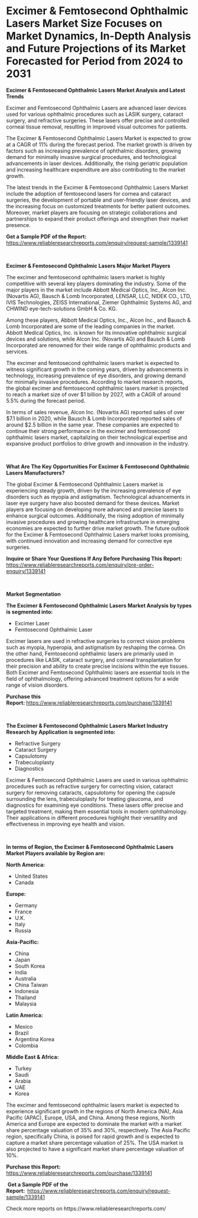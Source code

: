 <p><h1>Excimer & Femtosecond Ophthalmic Lasers Market Size Focuses on Market Dynamics, In-Depth Analysis and Future Projections of its Market Forecasted for Period from 2024 to 2031</h1></p><p><strong>Excimer & Femtosecond Ophthalmic Lasers Market Analysis and Latest Trends</strong></p>
<p><p>Excimer and Femtosecond Ophthalmic Lasers are advanced laser devices used for various ophthalmic procedures such as LASIK surgery, cataract surgery, and refractive surgeries. These lasers offer precise and controlled corneal tissue removal, resulting in improved visual outcomes for patients.</p><p>The Excimer & Femtosecond Ophthalmic Lasers Market is expected to grow at a CAGR of 11% during the forecast period. The market growth is driven by factors such as increasing prevalence of ophthalmic disorders, growing demand for minimally invasive surgical procedures, and technological advancements in laser devices. Additionally, the rising geriatric population and increasing healthcare expenditure are also contributing to the market growth.</p><p>The latest trends in the Excimer & Femtosecond Ophthalmic Lasers Market include the adoption of femtosecond lasers for cornea and cataract surgeries, the development of portable and user-friendly laser devices, and the increasing focus on customized treatments for better patient outcomes. Moreover, market players are focusing on strategic collaborations and partnerships to expand their product offerings and strengthen their market presence.</p></p>
<p><strong>Get a Sample PDF of the Report:&nbsp;</strong> <a href="https://www.reliableresearchreports.com/enquiry/request-sample/1339141">https://www.reliableresearchreports.com/enquiry/request-sample/1339141</a></p>
<p>&nbsp;</p>
<p><strong>Excimer & Femtosecond Ophthalmic Lasers Major Market Players</strong></p>
<p><p>The excimer and femtosecond ophthalmic lasers market is highly competitive with several key players dominating the industry. Some of the major players in the market include Abbott Medical Optics, Inc., Alcon Inc. (Novartis AG), Bausch & Lomb Incorporated, LENSAR, LLC, NIDEK CO., LTD, IVIS Technologies, ZEISS International, Ziemer Ophthalmic Systems AG, and CHWIND eye-tech-solutions GmbH & Co. KG.</p><p>Among these players, Abbott Medical Optics, Inc., Alcon Inc., and Bausch & Lomb Incorporated are some of the leading companies in the market. Abbott Medical Optics, Inc. is known for its innovative ophthalmic surgical devices and solutions, while Alcon Inc. (Novartis AG) and Bausch & Lomb Incorporated are renowned for their wide range of ophthalmic products and services.</p><p>The excimer and femtosecond ophthalmic lasers market is expected to witness significant growth in the coming years, driven by advancements in technology, increasing prevalence of eye disorders, and growing demand for minimally invasive procedures. According to market research reports, the global excimer and femtosecond ophthalmic lasers market is projected to reach a market size of over $1 billion by 2027, with a CAGR of around 5.5% during the forecast period.</p><p>In terms of sales revenue, Alcon Inc. (Novartis AG) reported sales of over $7.1 billion in 2020, while Bausch & Lomb Incorporated reported sales of around $2.5 billion in the same year. These companies are expected to continue their strong performance in the excimer and femtosecond ophthalmic lasers market, capitalizing on their technological expertise and expansive product portfolios to drive growth and innovation in the industry.</p></p>
<p>&nbsp;</p>
<p><strong>What Are The Key Opportunities For Excimer & Femtosecond Ophthalmic Lasers Manufacturers?</strong></p>
<p><p>The global Excimer & Femtosecond Ophthalmic Lasers market is experiencing steady growth, driven by the increasing prevalence of eye disorders such as myopia and astigmatism. Technological advancements in laser eye surgery have also boosted demand for these devices. Market players are focusing on developing more advanced and precise lasers to enhance surgical outcomes. Additionally, the rising adoption of minimally invasive procedures and growing healthcare infrastructure in emerging economies are expected to further drive market growth. The future outlook for the Excimer & Femtosecond Ophthalmic Lasers market looks promising, with continued innovation and increasing demand for corrective eye surgeries.</p></p>
<p><strong>Inquire or Share Your Questions If Any Before Purchasing This Report:</strong> <a href="https://www.reliableresearchreports.com/enquiry/pre-order-enquiry/1339141">https://www.reliableresearchreports.com/enquiry/pre-order-enquiry/1339141</a></p>
<p>&nbsp;</p>
<p><strong>Market Segmentation</strong></p>
<p><strong>The Excimer & Femtosecond Ophthalmic Lasers Market Analysis by types is segmented into:</strong></p>
<p><ul><li>Excimer Laser</li><li>Femtosecond Ophthalmic Laser</li></ul></p>
<p><p>Excimer lasers are used in refractive surgeries to correct vision problems such as myopia, hyperopia, and astigmatism by reshaping the cornea. On the other hand, Femtosecond ophthalmic lasers are primarily used in procedures like LASIK, cataract surgery, and corneal transplantation for their precision and ability to create precise incisions within the eye tissues. Both Excimer and Femtosecond Ophthalmic lasers are essential tools in the field of ophthalmology, offering advanced treatment options for a wide range of vision disorders.</p></p>
<p><strong>Purchase this Report:&nbsp;</strong><a href="https://www.reliableresearchreports.com/purchase/1339141">https://www.reliableresearchreports.com/purchase/1339141</a></p>
<p>&nbsp;</p>
<p><strong>The Excimer & Femtosecond Ophthalmic Lasers Market Industry Research by Application is segmented into:</strong></p>
<p><ul><li>Refractive Surgery</li><li>Cataract Surgery</li><li>Capsulotomy</li><li>Trabeculoplasty</li><li>Diagnostics</li></ul></p>
<p><p>Excimer & Femtosecond Ophthalmic Lasers are used in various ophthalmic procedures such as refractive surgery for correcting vision, cataract surgery for removing cataracts, capsulotomy for opening the capsule surrounding the lens, trabeculoplasty for treating glaucoma, and diagnostics for examining eye conditions. These lasers offer precise and targeted treatment, making them essential tools in modern ophthalmology. Their applications in different procedures highlight their versatility and effectiveness in improving eye health and vision.</p></p>
<p>&nbsp;</p>
<p><strong>In terms of Region, the Excimer & Femtosecond Ophthalmic Lasers Market Players available by Region are:</strong></p>
<p>
    <p> <strong> North America: </strong>
        <ul>
            <li>United States</li>
            <li>Canada</li>
        </ul>
        </p> 
    <p> <strong> Europe: </strong>
        <ul>
            <li>Germany</li>
            <li>France</li>
            <li>U.K.</li>
            <li>Italy</li>
            <li>Russia</li>
        </ul>
        </p> 
    <p> <strong> Asia-Pacific: </strong>
        <ul>
            <li>China</li>
            <li>Japan</li>
            <li>South Korea</li>
            <li>India</li>
            <li>Australia</li>
            <li>China Taiwan</li>
            <li>Indonesia</li>
            <li>Thailand</li>
            <li>Malaysia</li>
        </ul>
        </p> 
    <p> <strong> Latin America: </strong>
        <ul>
            <li>Mexico</li>
            <li>Brazil</li>
            <li>Argentina Korea</li>
            <li>Colombia</li>
        </ul>
        </p> 
    <p> <strong> Middle East & Africa: </strong>
        <ul>
            <li>Turkey</li>
            <li>Saudi</li>
            <li>Arabia</li>
            <li>UAE</li>
            <li>Korea</li>
        </ul>
    </p>
    </p>
<p><p>The excimer and femtosecond ophthalmic lasers market is expected to experience significant growth in the regions of North America (NA), Asia Pacific (APAC), Europe, USA, and China. Among these regions, North America and Europe are expected to dominate the market with a market share percentage valuation of 35% and 30%, respectively. The Asia Pacific region, specifically China, is poised for rapid growth and is expected to capture a market share percentage valuation of 25%. The USA market is also projected to have a significant market share percentage valuation of 10%.</p></p>
<p><strong>Purchase this Report: </strong><a href="https://www.reliableresearchreports.com/purchase/1339141">https://www.reliableresearchreports.com/purchase/1339141</a></p>
<p>&nbsp;<strong>Get a Sample PDF of the Report:&nbsp;&nbsp;</strong><a href="https://www.reliableresearchreports.com/enquiry/request-sample/1339141">https://www.reliableresearchreports.com/enquiry/request-sample/1339141</a></p>
<p><strong></strong></p>
<p>Check more reports on https://www.reliableresearchreports.com/</p>